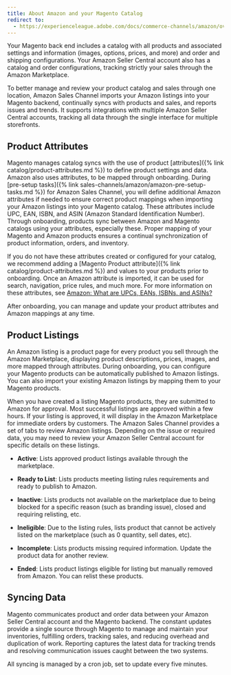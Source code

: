 ```yaml
---
title: About Amazon and your Magento Catalog
redirect to:
  - https://experienceleague.adobe.com/docs/commerce-channels/amazon/overview.html
---
```


Your Magento back end includes a catalog with all products and associated settings and information (images, options, prices, and more) and order and shipping configurations. Your Amazon Seller Central account also has a catalog and order configurations, tracking strictly your sales through the Amazon Marketplace.

To better manage and review your product catalog and sales through one location, Amazon Sales Channel imports your Amazon listings into your Magento backend, continually syncs with products and sales, and reports issues and trends. It supports integrations with multiple Amazon Seller Central accounts, tracking all data through the single interface for multiple storefronts.

## Product Attributes

Magento manages catalog syncs with the use of product [attributes]({% link catalog/product-attributes.md %}) to define product settings and data. Amazon also uses attributes, to be mapped through onboarding. During [pre-setup tasks]({% link sales-channels/amazon/amazon-pre-setup-tasks.md %}) for Amazon Sales Channel, you will define additional Amazon attributes if needed to ensure correct product mappings when importing your Amazon listings into your Magento catalog. These attributes include UPC, EAN, ISBN, and ASIN (Amazon Standard Identification Number). Through onboarding, products sync between Amazon and Magento catalogs using your attributes, especially these. Proper mapping of your Magento and Amazon products ensures a continual synchronization of product information, orders, and inventory.

If you do not have these attributes created or configured for your catalog, we recommend adding a [Magento Product attribute]({% link catalog/product-attributes.md %}) and values to your products prior to onboarding. Once an Amazon attribute is imported, it can be used for search, navigation, price rules, and much more. For more information on these attributes, see [Amazon: What are UPCs, EANs, ISBNs. and ASINs?][1]

After onboarding, you can manage and update your product attributes and Amazon mappings at any time.

## Product Listings

An Amazon listing is a product page for every product you sell through the Amazon Marketplace, displaying product descriptions, prices, images, and more mapped through attributes. During onboarding, you can configure your Magento products can be automatically published to Amazon listings. You can also import your existing Amazon listings by mapping them to your Magento products.

When you have created a listing Magento products, they are submitted to Amazon for approval. Most successful listings are approved within a few hours. If your listing is approved, it will display in the Amazon Marketplace for immediate orders by customers. The Amazon Sales Channel provides a set of tabs to review Amazon listings. Depending on the issue or required data, you may need to review your Amazon Seller Central account for specific details on these listings.

- **Active**: Lists approved product listings available through the marketplace.

- **Ready to List**: Lists products meeting listing rules requirements and ready to publish to Amazon.

- **Inactive**: Lists products not available on the marketplace due to being blocked for a specific reason (such as branding issue), closed and requiring relisting, etc.

- **Ineligible**: Due to the listing rules, lists product that cannot be actively listed on the marketplace (such as 0 quantity, sell dates, etc).

- **Incomplete**: Lists products missing required information. Update the product data for another review.

- **Ended**: Lists product listings eligible for listing but manually removed from Amazon. You can relist these products.

## Syncing Data

Magento communicates product and order data between your Amazon Seller Central account and the Magento backend. The constant updates provide a single source through Magento to manage and maintain your inventories, fulfilling orders, tracking sales, and reducing overhead and duplication of work. Reporting captures the latest data for tracking trends and resolving communication issues caught between the two systems.

All syncing is managed by a cron job, set to update every five minutes.

[1]: https://www.amazon.com/gp/seller/asin-upc-isbn-info.html
